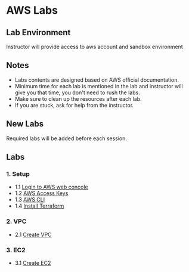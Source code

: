# AWS Labs

## Lab Environment

Instructor will provide access to aws account and sandbox environment

## Notes

- Labs contents are designed based on AWS official documentation.
- Minimum time for each lab is mentioned in the lab and instructor will give you that time, you don't need to rush the labs.
- Make sure to clean up the resources after each lab.
- If you are stuck, ask for help from the instructor.

## New Labs

Required labs will be added before each session.

## Labs

### 1. Setup

* 1.1 [Login to AWS web concole](lab/login/login.md)
* 1.2 [AWS Access Keys](lab/login/access-keys.md)
* 1.3 [AWS CLI](lab/setup/aws-cli.md)
* 1.4 [Install Terraform](lab/setup/terraform.md)

### 2. VPC

* 2.1 [Create VPC](lab/vpc/vpc-intro.md)


### 3. EC2

* 3.1 [Create EC2](lab/ec2/ec2-intro.md)